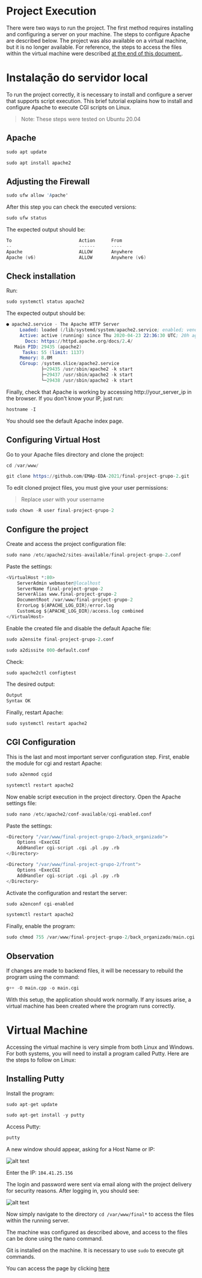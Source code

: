 # Project Execution

There were two ways to run the project. The first method requires installing and configuring a server on your machine. The steps to configure Apache are described below. The project was also available on a virtual machine, but it is no longer available. For reference, the steps to access the files within the virtual machine were described [at the end of this document.](https://github.com/EMAp-EDA-2021/final-project-grupo-2/blob/main/auxiliares/servidor.md#máquina-virtual).



# Instalação do servidor local 

To run the project correctly, it is necessary to install and configure a server that supports script execution. This brief tutorial explains how to install and configure Apache to execute CGI scripts on Linux.

> Note: These steps were tested on Ubuntu 20.04

## Apache

```s
sudo apt update

sudo apt install apache2
```

## Adjusting the Firewall 

```s
sudo ufw allow 'Apache'
```

After this step you can check the executed versions:

```s
sudo ufw status
```

The expected output should be:

```s
To                         Action      From
--                         ------      ----
Apache                     ALLOW       Anywhere   
Apache (v6)                ALLOW       Anywhere (v6)   
```

## Check installation

Run:

```s
sudo systemctl status apache2
```

The expected output should be:
```s
● apache2.service - The Apache HTTP Server
     Loaded: loaded (/lib/systemd/system/apache2.service; enabled; vendor preset: enabled)
     Active: active (running) since Thu 2020-04-23 22:36:30 UTC; 20h ago
       Docs: https://httpd.apache.org/docs/2.4/
   Main PID: 29435 (apache2)
      Tasks: 55 (limit: 1137)
     Memory: 8.0M
     CGroup: /system.slice/apache2.service
             ├─29435 /usr/sbin/apache2 -k start
             ├─29437 /usr/sbin/apache2 -k start
             └─29438 /usr/sbin/apache2 -k start 
```

Finally, check that Apache is working by accessing http://your_server_ip in the browser.
If you don't know your IP, just run:

```s
hostname -I
```

You should see the default Apache index page. 

## Configuring Virtual Host

Go to your Apache files directory and clone the project:

```s
cd /var/www/

git clone https://github.com/EMAp-EDA-2021/final-project-grupo-2.git
```

To edit cloned project files, you must give your user permissions:

> Replace *user* with your username

```s
sudo chown -R user final-project-grupo-2 
```

## Configure the project

Create and access the project configuration file:

```s
sudo nano /etc/apache2/sites-available/final-project-grupo-2.conf
```

Paste the settings:

```s
<VirtualHost *:80>
    ServerAdmin webmaster@localhost
    ServerName final-project-grupo-2
    ServerAlias www.final-project-grupo-2
    DocumentRoot /var/www/final-project-grupo-2
    ErrorLog ${APACHE_LOG_DIR}/error.log
    CustomLog ${APACHE_LOG_DIR}/access.log combined
</VirtualHost>
```

Enable the created file and disable the default Apache file:

```s
sudo a2ensite final-project-grupo-2.conf

sudo a2dissite 000-default.conf
```

Check:

```s
sudo apache2ctl configtest
```
The desired output:

```s
Output
Syntax OK
```

Finally, restart Apache:


```s
sudo systemctl restart apache2
```

## CGI Configuration

This is the last and most important server configuration step. 
First, enable the module for cgi and restart Apache:

```s
sudo a2enmod cgid

systemctl restart apache2
```

Now enable script execution in the project directory. 
Open the Apache settings file:

```s
sudo nano /etc/apache2/conf-available/cgi-enabled.conf
```

Paste the settings:


```s
<Directory "/var/www/final-project-grupo-2/back_organizado">
    Options +ExecCGI
    AddHandler cgi-script .cgi .pl .py .rb
</Directory>

<Directory "/var/www/final-project-grupo-2/front">
    Options +ExecCGI
    AddHandler cgi-script .cgi .pl .py .rb
</Directory>
```

Activate the configuration and restart the server:

```s
sudo a2enconf cgi-enabled

systemctl restart apache2
```

Finally, enable the program:

```s
sudo chmod 755 /var/www/final-project-grupo-2/back_organizado/main.cgi
```

## Observation
If changes are made to backend files, it will be necessary to rebuild the program using the command:

```s
g++ -O main.cpp -o main.cgi
```

With this setup, the application should work normally. If any issues arise, a virtual machine has been created where the program runs correctly.

# Virtual Machine

Accessing the virtual machine is very simple from both Linux and Windows. For both systems, you will need to install a program called Putty. Here are the steps to follow on Linux:

## Installing Putty

Install the program:

```s
sudo apt-get update

sudo apt-get install -y putty
```

Access Putty:

```s
putty
```

A new window should appear, asking for a Host Name or IP:

![alt text](putty_screen.png)

Enter the IP:  `104.41.25.156`

The login and password were sent via email along with the project delivery for security reasons. After logging in, you should see:

![alt text](afterlogin.png)

Now simply navigate to the directory `cd /var/www/final*` to access the files within the running server.

The machine was configured as described above, and access to the files can be done using the nano command.

Git is installed on the machine. It is necessary to use `sudo` to execute git commands.

You can access the page by clicking [here](http://104.41.25.156/front/)








